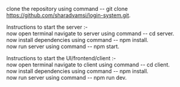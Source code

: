 clone the repository using command -- git clone https://github.com/sharadvamsi/login-system.git.


Instructions to start the server :-                                                                         
now open terminal navigate to server using command -- cd server.                                              
now install dependencies using command -- npm install.                                                      
now run server using command -- npm start.                                               

Instructions to start the UI/frontend/client :-                                                                
now open terminal navigate to client using command -- cd client.                                              
now install dependencies using command -- npm install.                                             
now run server using command -- npm run dev.                                                         
